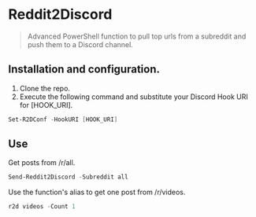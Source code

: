 # Reddit2Discord
> Advanced PowerShell function to pull top urls from a subreddit and push them to a Discord channel.

## Installation and configuration.
1. Clone the repo.
2. Execute the following command and substitute your Discord Hook URI for [HOOK_URI].
```PowerShell
Set-R2DConf -HookURI [HOOK_URI]
```

## Use
Get posts from /r/all.
```PowerShell
Send-Reddit2Discord -Subreddit all
```
Use the function's alias to get one post from /r/videos.
```PowerShell
r2d videos -Count 1
```